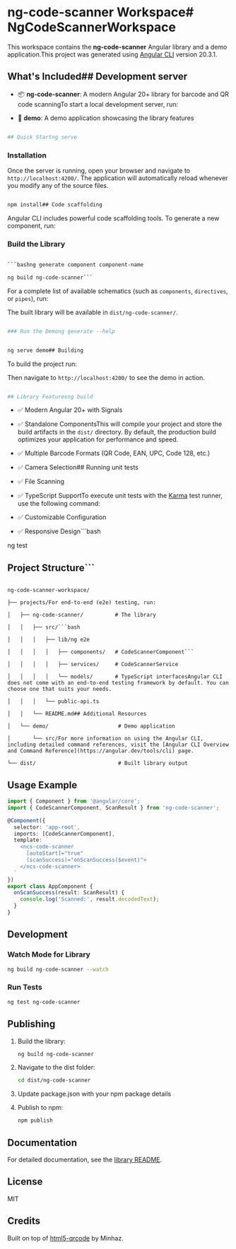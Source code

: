 # ng-code-scanner Workspace# NgCodeScannerWorkspace

This workspace contains the **ng-code-scanner** Angular library and a demo application.This project was generated using [Angular CLI](https://github.com/angular/angular-cli) version 20.3.1.



## What's Included## Development server



- 📦 **ng-code-scanner**: A modern Angular 20+ library for barcode and QR code scanningTo start a local development server, run:

- 🎨 **demo**: A demo application showcasing the library features

```bash

## Quick Startng serve

```

### Installation

Once the server is running, open your browser and navigate to `http://localhost:4200/`. The application will automatically reload whenever you modify any of the source files.

```bash

npm install## Code scaffolding

```

Angular CLI includes powerful code scaffolding tools. To generate a new component, run:

### Build the Library

```bash

```bashng generate component component-name

ng build ng-code-scanner```

```

For a complete list of available schematics (such as `components`, `directives`, or `pipes`), run:

The built library will be available in `dist/ng-code-scanner/`.

```bash

### Run the Demong generate --help

```

```bash

ng serve demo## Building

```

To build the project run:

Then navigate to `http://localhost:4200/` to see the demo in action.

```bash

## Library Featuresng build

```

- ✅ Modern Angular 20+ with Signals

- ✅ Standalone ComponentsThis will compile your project and store the build artifacts in the `dist/` directory. By default, the production build optimizes your application for performance and speed.

- ✅ Multiple Barcode Formats (QR Code, EAN, UPC, Code 128, etc.)

- ✅ Camera Selection## Running unit tests

- ✅ File Scanning

- ✅ TypeScript SupportTo execute unit tests with the [Karma](https://karma-runner.github.io) test runner, use the following command:

- ✅ Customizable Configuration

- ✅ Responsive Design```bash

ng test

## Project Structure```



```## Running end-to-end tests

ng-code-scanner-workspace/

├── projects/For end-to-end (e2e) testing, run:

│   ├── ng-code-scanner/          # The library

│   │   ├── src/```bash

│   │   │   ├── lib/ng e2e

│   │   │   │   ├── components/   # CodeScannerComponent```

│   │   │   │   ├── services/     # CodeScannerService

│   │   │   │   └── models/       # TypeScript interfacesAngular CLI does not come with an end-to-end testing framework by default. You can choose one that suits your needs.

│   │   │   └── public-api.ts

│   │   └── README.md## Additional Resources

│   └── demo/                      # Demo application

│       └── src/For more information on using the Angular CLI, including detailed command references, visit the [Angular CLI Overview and Command Reference](https://angular.dev/tools/cli) page.

└── dist/                          # Built library output
```

## Usage Example

```typescript
import { Component } from '@angular/core';
import { CodeScannerComponent, ScanResult } from 'ng-code-scanner';

@Component({
  selector: 'app-root',
  imports: [CodeScannerComponent],
  template: `
    <ncs-code-scanner
      [autoStart]="true"
      (scanSuccess)="onScanSuccess($event)">
    </ncs-code-scanner>
  `
})
export class AppComponent {
  onScanSuccess(result: ScanResult) {
    console.log('Scanned:', result.decodedText);
  }
}
```

## Development

### Watch Mode for Library

```bash
ng build ng-code-scanner --watch
```

### Run Tests

```bash
ng test ng-code-scanner
```

## Publishing

1. Build the library:
   ```bash
   ng build ng-code-scanner
   ```

2. Navigate to the dist folder:
   ```bash
   cd dist/ng-code-scanner
   ```

3. Update package.json with your npm package details

4. Publish to npm:
   ```bash
   npm publish
   ```

## Documentation

For detailed documentation, see the [library README](projects/ng-code-scanner/README.md).

## License

MIT

## Credits

Built on top of [html5-qrcode](https://github.com/mebjas/html5-qrcode) by Minhaz.
